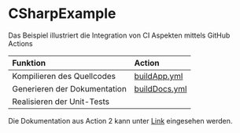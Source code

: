 # CSharpExample

Das Beispiel illustriert die Integration von CI Aspekten mittels GitHub Actions 

| Funktion                     | Action | 
|:-----------------------------|:-------|
| Kompilieren des Quellcodes   | [buildApp.yml](https://github.com/SebastianZug/CSharpExample/blob/doxygen/.github/workflows/buildApp.yml)       |
| Generieren der Dokumentation | [buildDocs.yml](https://github.com/SebastianZug/CSharpExample/blob/doxygen/.github/workflows/buildDocs.yml)       |
| Realisieren der Unit-Tests   |        |

Die Dokumentation aus Action 2 kann unter [Link](https://sebastianzug.github.io/CSharpExample/) eingesehen werden.
 
